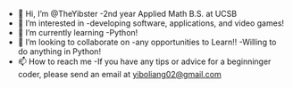 - 👋 Hi, I’m @TheYibster
      -2nd year Applied Math B.S. at UCSB
- 👀 I’m interested in
      -developing software, applications, and video games!
- 🌱 I’m currently learning 
      -Python! 
- 💞️ I’m looking to collaborate on 
      -any opportunities to Learn!!
      -Willing to do anything in Python!
- 📫 How to reach me
      -If you have any tips or advice for a beginninger coder, please send an email at yiboliang02@gmail.com
